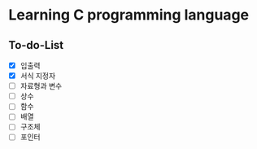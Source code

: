 # Learning C programming language

## To-do-List

- [x]  입출력
- [x]  서식 지정자
- [ ]  자료형과 변수
- [ ]  상수
- [ ]  함수
- [ ]  배열
- [ ]  구조체
- [ ]  포인터